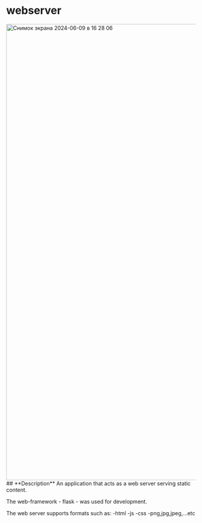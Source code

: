 # webserver
<img width="1210" alt="Снимок экрана 2024-06-09 в 16 28 06" src="https://github.com/aakulovaa/webserver/assets/152773831/cb04795c-9467-4da7-84ab-67dbf887ec2b">
## **Description**
An application that acts as a web server serving static content.  

The web-framework - flask - was used for development. 

The web server supports formats such as: 
-html
-js
-css 
-png,jpg,jpeg,...etc
